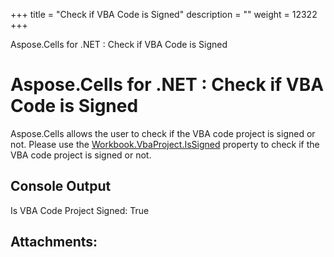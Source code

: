 +++
title = "Check if VBA Code is Signed" 
description = "" 
weight = 12322 
+++

Aspose.Cells for .NET : Check if VBA Code is Signed  

# Aspose.Cells for .NET : Check if VBA Code is Signed


Aspose.Cells allows the user to check if the VBA code project is signed or not. Please use the [Workbook.VbaProject.IsSigned](https://apireference.aspose.com/net/cells/aspose.cells.vba/vbaproject/properties/issigned) property to check if the VBA code project is signed or not.


## Console Output


Is VBA Code Project Signed: True

## Attachments:



